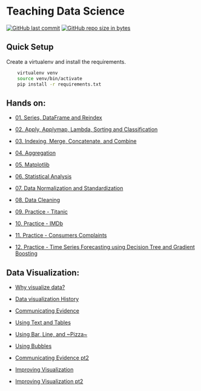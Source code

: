 # Teaching Data Science

[![GitHub last commit](https://img.shields.io/github/last-commit/andrelbd1/teaching-data-science.svg)](https://github.com/andrelbd1/teaching-data-science) 
[![GitHub repo size in bytes](https://img.shields.io/github/repo-size/andrelbd1/teaching-data-science.svg)](https://github.com/andrelbd1/teaching-data-science) 

Quick Setup
-----------
Create a virtualenv and install the requirements.
````bash
    virtualenv venv
    source venv/bin/activate
    pip install -r requirements.txt
````

Hands on:
-----------

- [01. Series, DataFrame and Reindex](https://htmlpreview.github.io/?https://github.com/andrelbd1/teaching-data-science/blob/master/01.%20Series%2C%20DataFrame%20and%20Reindex.html)
    
- [02. Apply, Applymap, Lambda, Sorting and Classification](https://htmlpreview.github.io/?https://github.com/andrelbd1/teaching-data-science/blob/master/02.%20Apply%2C%20Applymap%2C%20Lambda%2C%20Sorting%20and%20Classification.html)
    
- [03. Indexing, Merge, Concatenate, and Combine](https://htmlpreview.github.io/?https://github.com/andrelbd1/teaching-data-science/blob/master/03.%20Indexing%2C%20Merge%2C%20Concatenate%2C%20and%20Combine.html)
    
- [04. Aggregation](https://htmlpreview.github.io/?https://github.com/andrelbd1/teaching-data-science/blob/master/04.%20Aggregation.html)
    
- [05. Matplotlib](https://htmlpreview.github.io/?https://github.com/andrelbd1/teaching-data-science/blob/master/05.%20Matplotlib.html)
    
- [06. Statistical Analysis](https://htmlpreview.github.io/?https://github.com/andrelbd1/teaching-data-science/blob/master/06.%20Statistical%20Analysis.html)
    
- [07. Data Normalization and Standardization](https://github.com/andrelbd1/teaching-data-science/blob/master/07.%20Data%20Normalization%20and%20Standardization.ipynb)
    
- [08. Data Cleaning](https://htmlpreview.github.io/?https://github.com/andrelbd1/teaching-data-science/blob/master/08.%20Data%20Cleaning.html)
    
- [09. Practice - Titanic](https://htmlpreview.github.io/?https://github.com/andrelbd1/teaching-data-science/blob/master/09.%20Practice%20-%20Titanic.html)
    
- [10. Practice - IMDb](https://htmlpreview.github.io/?https://github.com/andrelbd1/teaching-data-science/blob/master/10.%20Practice%20-%20IMDb.html)
    
- [11. Practice - Consumers Complaints](https://htmlpreview.github.io/?https://github.com/andrelbd1/teaching-data-science/blob/master/11.%20Practice%20-%20Consumers%20Complaints.html)

- [12. Practice - Time Series Forecasting using Decision Tree and Gradient Boosting](https://htmlpreview.github.io/?https://github.com/andrelbd1/teaching-data-science/blob/master/12.%20Practice%20-%20Time%20Series%20Forecasting%20using%20Decision%20Tree%20and%20Gradient%20Boosting.html)

Data Visualization:
-----------

- [Why visualize data?](http://www.youtube.com/watch?v=Rmdz8dzWfU8)
  
- [Data visualization History](https://www.youtube.com/watch?v=1Z2qTAKyz7E)

- [Communicating Evidence](https://www.youtube.com/watch?v=hh1f-ZLKwGs)

- [Using Text and Tables](https://www.youtube.com/watch?v=zHP5jsoLXrQ)

- [Using Bar, Line, and ~Pizza~](https://www.youtube.com/watch?v=2YRDaBz9vtY)

- [Using Bubbles](https://www.youtube.com/watch?v=iNZjTOAkhzo)

- [Communicating Evidence pt2](https://www.youtube.com/watch?v=kGJaiS_yxl4)

- [Improving Visualization](https://www.youtube.com/watch?v=F1h1w-e03TE)

- [Improving Visualization pt2](https://www.youtube.com/watch?v=KWcjjvN_1RQ)
